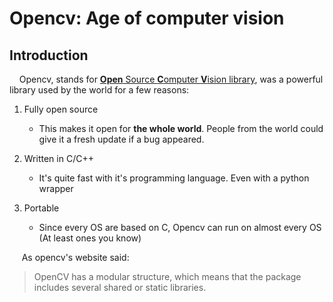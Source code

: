 # Opencv: Age of computer vision

## Introduction

&nbsp;&nbsp;&nbsp;&nbsp;Opencv, stands for [**Open** Source **C**omputer **V**ision library](http://www.opencv.org), was a powerful library used by the world for a few reasons:
1. Fully open source
    * This makes it open for **the whole world**. People from the world could give it a
    fresh update if a bug appeared.
      
1. Written in C/C++
    * It's quite fast with it's programming language. Even with a python wrapper
    
1. Portable
    * Since every OS are based on C, Opencv can run on almost every OS (At least ones you know)

&nbsp;&nbsp;&nbsp;&nbsp; As opencv's website said:
> OpenCV has a modular structure, which means that the package includes several
> shared or static libraries.


